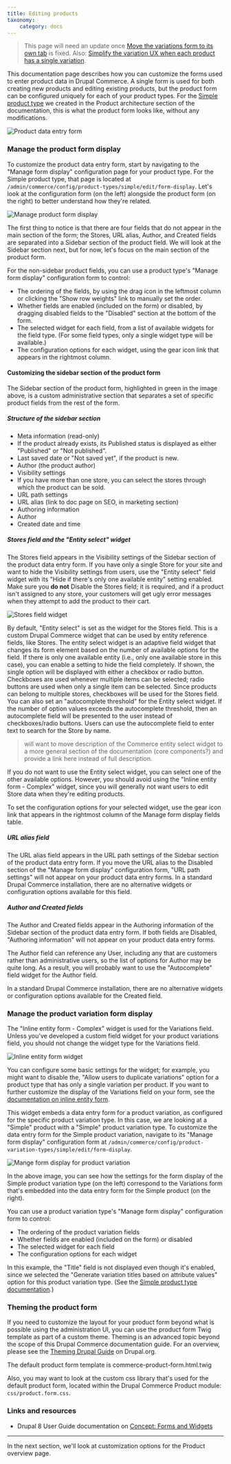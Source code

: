 ```yaml
---
title: Editing products
taxonomy:
    category: docs
---
```


>This page will need an update once [Move the variations form to its own tab](https://www.drupal.org/project/commerce/issues/2901939) is fixed. Also: [Simplify the variation UX when each product has a single variation](https://www.drupal.org/project/commerce/issues/2690681).

This documentation page describes how you can customize the forms used to enter product data in Drupal Commerce. A single form is used for both creating new products and editing existing products, but the product form can be  configured uniquely for each of your product types. For the [Simple product type](../../02.product-architecture/01.simple-product#configure-a-product-variation-type) we created in the Product architecture section of the documentation, this is what the product form looks like, without any modifications.

![Product data entry form](../../images/product-data-entry-1.jpg)

### Manage the product form display
To customize the product data entry form, start by navigating to the "Manage form display" configuration page for your product type. For the Simple product type, that page is located at `/admin/commerce/config/product-types/simple/edit/form-display`. Let's look at the configuration form (on the left) alongside the product form (on the right) to better understand how they're related.

![Manage product form display](../../images/product-data-entry-2.jpg)

The first thing to notice is that there are four fields that do not appear in the main section of the form; the Stores, URL alias, Author, and Created fields are separated into a Sidebar section of the product field. We will look at the Sidebar section next, but for now, let's focus on the main section of the product form.

For the non-sidebar product fields, you can use a product type's "Manage form display" configuration form to control:
- The ordering of the fields, by using the drag icon in the leftmost column or clicking the "Show row weights" link to manually set the order.
- Whether fields are enabled (included on the form) or disabled, by dragging disabled fields to the "Disabled" section at the bottom of the form.
- The selected widget for each field, from a list of available widgets for the field type. (For some field types, only a single widget type will be available.)
- The configuration options for each widget, using the gear icon link that appears in the rightmost column.

#### Customizing the sidebar section of the product form
The Sidebar section of the product form, highlighted in green in the image above, is a custom administrative section that separates a set of specific product fields from the rest of the form.

##### Structure of the sidebar section
- Meta information (read-only)
 - If the product already exists, its Published status is displayed as either "Published" or "Not published".
 - Last saved date or "Not saved yet", if the product is new.
 - Author (the product author)
- Visibility settings
 - If you have more than one store, you can select the stores through which the product can be sold.
- URL path settings
 - URL alias (link to doc page on SEO, in marketing section)
- Authoring information
 - Author
 - Created date and time

##### Stores field and the "Entity select" widget
The Stores field appears in the Visibility settings of the Sidebar section of the product data entry form. If you  have only a single Store for your site and want to hide the Visibility settings from users, use the "Entity select" field widget with its "Hide if there's only one available entity" setting enabled. Make sure you **do not** Disable the Stores field; it is required, and if a product isn't assigned to any store, your customers will get ugly error messages when they attempt to add the product to their cart.

![Stores field widget](../../images/product-data-entry-4.jpg)

By default, "Entity select" is set as the widget for the Stores field. This is a custom Drupal Commerce widget that can be used by entity reference fields, like Stores. The entity select widget is an adaptive field widget that changes its form element based on the number of available options for the field. If there is only one available entity (i.e., only one available store in this case), you can enable a setting to hide the field completely. If shown, the single option will be displayed with either a checkbox or radio button. Checkboxes are used whenever multiple items can be selected; radio buttons are used when only a single item can be selected. Since products can belong to multiple stores, checkboxes will be used for the Stores field.
You can also set an "autocomplete threshold" for the Entity select widget. If the number of option values exceeds the autocomplete threshold, then an autocomplete field will be presented to the user instead of checkboxes/radio buttons. Users can use the autocomplete field to enter text to search for the Store by name.

>will want to move description of the Commerce entity select widget to a more general section of the documentation  (core components?) and provide a link here instead of full description.

If you do not want to use the Entity select widget, you can select one of the other available options. However, you should avoid using the "Inline entity form - Complex" widget, since you will generally not want users to edit Store data when they're editing products.

To set the configuration options for your selected widget, use the gear icon link that appears in the rightmost column of the Manage form display fields table.

##### URL alias field
The URL alias field appears in the URL path settings of the Sidebar section of the product data entry form. If you move the URL alias to the Disabled section of the "Manage form display" configuration form, "URL path settings" will not appear on your product data entry forms. In a standard Drupal Commerce installation, there are no alternative widgets or configuration options available for this field.

##### Author and Created fields
The Author and Created fields appear in the Authoring information of the Sidebar section of the product data entry form. If both fields are Disabled, "Authoring information" will not appear on your product data entry forms.

The Author field can reference any User, including any that are customers rather than administrative users, so the list of options for Author may be quite long. As a result, you will probably want to use the "Autocomplete" field widget for the Author field.

In a standard Drupal Commerce installation, there are no alternative widgets or configuration options available for the Created field.

### Manage the product variation form display
The "Inline entity form - Complex" widget is used for the Variations field. Unless you've developed a custom field widget for your product variations field, you should not change the widget type for the Variations field.

![Inline entity form widget](../../images/product-data-entry-3.jpg)

You can configure some basic settings for the widget; for example, you might want to disable the, "Allow users to duplicate variations" option for a product type that has only a single variation per product. If you want to further customize the display of the Variations field on your form, see the [documentation on inline entity form](../../../03.core/00.libraries-and-dependencies/04.ief).

This widget embeds a data entry form for a product variation, as configured for the specific product variation type. In this case, we are looking at a "Simple" product with a "Simple" product variation type. To customize the data entry form for the Simple product variation, navigate to its "Manage form display" configuration form at `/admin/commerce/config/product-variation-types/simple/edit/form-display`.

![Mange form display for product variation](../../images/product-data-entry-5.jpg)

In the above image, you can see how the settings for the form display of the Simple product variation type (on the left) correspond to the Variations form that's embedded into the data entry form for the Simple product (on the right).

You can use a product variation type's "Manage form display" configuration form to control:
- The ordering of the product variation fields
- Whether fields are enabled (included on the form) or disabled
- The selected widget for each field
- The configuration options for each widget

In this example, the "Title" field is not displayed even though it's enabled, since we selected the "Generate variation titles based on attribute values" option for this product variation type. (See the [Simple product type documentation](../../02.product-architecture/01.simple-product#configure-a-product-variation-type).)

### Theming the product form
If you need to customize the layout for your product form beyond what is possible using the administration UI, you can use the product form Twig template as part of a custom theme. Theming is an advanced topic beyond the scope of this Drupal Commerce documentation guide. For an overview, please see the [Theming Drupal Guide] on Drupal.org.

The default product form template is commerce-product-form.html.twig

Also, you may want to look at the custom css library that's used for the default product form, located within the Drupal Commerce Product module: `css/product.form.css`.

### Links and resources
* Drupal 8 User Guide documentation on [Concept: Forms and Widgets](https://www.drupal.org/docs/user_guide/en/structure-widgets.html)
---
In the next section, we'll look at customization options for the Product overview page.

[Theming Drupal Guide]: https://www.drupal.org/docs/8/theming
